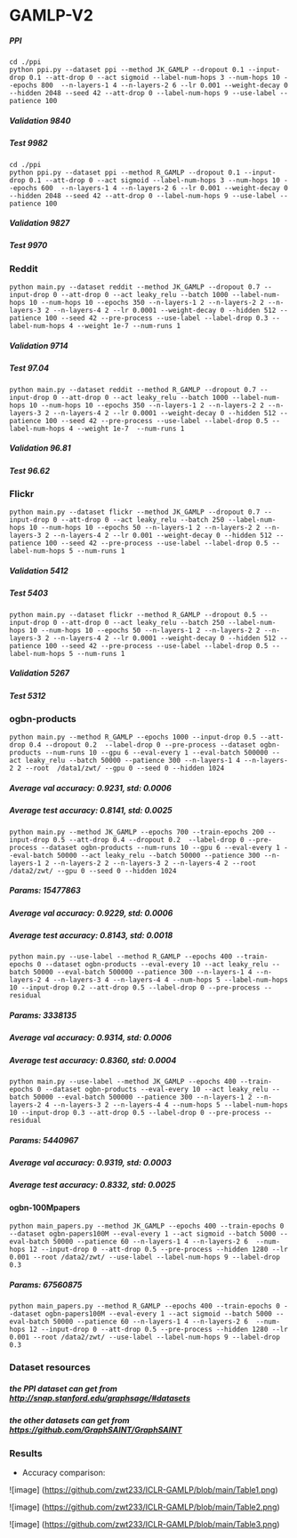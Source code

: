 # GAMLP-V2

##### PPI

```
cd ./ppi
python ppi.py --dataset ppi --method JK_GAMLP --dropout 0.1 --input-drop 0.1 --att-drop 0 --act sigmoid --label-num-hops 3 --num-hops 10 --epochs 800  --n-layers-1 4 --n-layers-2 6 --lr 0.001 --weight-decay 0 --hidden 2048 --seed 42 --att-drop 0 --label-num-hops 9 --use-label --patience 100
```

##### Validation 9840

##### Test 9982

````
cd ./ppi
python ppi.py --dataset ppi --method R_GAMLP --dropout 0.1 --input-drop 0.1 --att-drop 0 --act sigmoid --label-num-hops 3 --num-hops 10 --epochs 600  --n-layers-1 4 --n-layers-2 6 --lr 0.001 --weight-decay 0 --hidden 2048 --seed 42 --att-drop 0 --label-num-hops 9 --use-label --patience 100
````

##### Validation 9827

##### Test 9970

### Reddit

```
python main.py --dataset reddit --method JK_GAMLP --dropout 0.7 --input-drop 0 --att-drop 0 --act leaky_relu --batch 1000 --label-num-hops 10 --num-hops 10 --epochs 350 --n-layers-1 2 --n-layers-2 2 --n-layers-3 2 --n-layers-4 2 --lr 0.0001 --weight-decay 0 --hidden 512 --patience 100 --seed 42 --pre-process --use-label --label-drop 0.3 --label-num-hops 4 --weight 1e-7 --num-runs 1 
```

##### Validation 9714

#####  Test 97.04

```
python main.py --dataset reddit --method R_GAMLP --dropout 0.7 --input-drop 0 --att-drop 0 --act leaky_relu --batch 1000 --label-num-hops 10 --num-hops 10 --epochs 350 --n-layers-1 2 --n-layers-2 2 --n-layers-3 2 --n-layers-4 2 --lr 0.0001 --weight-decay 0 --hidden 512 --patience 100 --seed 42 --pre-process --use-label --label-drop 0.5 --label-num-hops 4 --weight 1e-7  --num-runs 1 
```

##### Validation 96.81

##### Test 96.62

### Flickr

```
python main.py --dataset flickr --method JK_GAMLP --dropout 0.7 --input-drop 0 --att-drop 0 --act leaky_relu --batch 250 --label-num-hops 10 --num-hops 10 --epochs 50 --n-layers-1 2 --n-layers-2 2 --n-layers-3 2 --n-layers-4 2 --lr 0.001 --weight-decay 0 --hidden 512 --patience 100 --seed 42 --pre-process --use-label --label-drop 0.5 --label-num-hops 5 --num-runs 1
```

##### Validation 5412

##### Test 5403

```
python main.py --dataset flickr --method R_GAMLP --dropout 0.5 --input-drop 0 --att-drop 0 --act leaky_relu --batch 250 --label-num-hops 10 --num-hops 10 --epochs 50 --n-layers-1 2 --n-layers-2 2 --n-layers-3 2 --n-layers-4 2 --lr 0.0001 --weight-decay 0 --hidden 512 --patience 100 --seed 42 --pre-process --use-label --label-drop 0.5 --label-num-hops 5 --num-runs 1
```

##### Validation 5267

##### Test 5312

### ogbn-products

```
python main.py --method R_GAMLP --epochs 1000 --input-drop 0.5 --att-drop 0.4 --dropout 0.2  --label-drop 0 --pre-process --dataset ogbn-products --num-runs 10 --gpu 6 --eval-every 1 --eval-batch 500000 --act leaky_relu --batch 50000 --patience 300 --n-layers-1 4 --n-layers-2 2 --root  /data1/zwt/ --gpu 0 --seed 0 --hidden 1024
```

##### Average val accuracy: 0.9231, std: 0.0006
##### Average test accuracy: 0.8141, std: 0.0025

```
python main.py --method JK_GAMLP --epochs 700 --train-epochs 200 --input-drop 0.5 --att-drop 0.4 --dropout 0.2  --label-drop 0 --pre-process --dataset ogbn-products --num-runs 10 --gpu 6 --eval-every 1 --eval-batch 50000 --act leaky_relu --batch 50000 --patience 300 --n-layers-1 2 --n-layers-2 2 --n-layers-3 2 --n-layers-4 2 --root  /data2/zwt/ --gpu 0 --seed 0 --hidden 1024
```

#####  Params: 15477863

##### Average val accuracy: 0.9229, std: 0.0006
##### Average test accuracy: 0.8143, std: 0.0018



```
python main.py --use-label --method R_GAMLP --epochs 400 --train-epochs 0 --dataset ogbn-products --eval-every 10 --act leaky_relu --batch 50000 --eval-batch 500000 --patience 300 --n-layers-1 4 --n-layers-2 4 --n-layers-3 4 --n-layers-4 4 --num-hops 5 --label-num-hops 10 --input-drop 0.2 --att-drop 0.5 --label-drop 0 --pre-process --residual
```
##### Params: 3338135

##### Average val accuracy: 0.9314, std: 0.0006
##### Average test accuracy: 0.8360, std: 0.0004

```
python main.py --use-label --method JK_GAMLP --epochs 400 --train-epochs 0 --dataset ogbn-products --eval-every 10 --act leaky_relu --batch 50000 --eval-batch 500000 --patience 300 --n-layers-1 2 --n-layers-2 4 --n-layers-3 2 --n-layers-4 4 --num-hops 5 --label-num-hops 10 --input-drop 0.3 --att-drop 0.5 --label-drop 0 --pre-process --residual
```

##### Params: 5440967

##### Average val accuracy: 0.9319, std: 0.0003
##### Average test accuracy: 0.8332, std: 0.0025

#### ogbn-100Mpapers

```
python main_papers.py --method JK_GAMLP --epochs 400 --train-epochs 0 --dataset ogbn-papers100M --eval-every 1 --act sigmoid --batch 5000 --eval-batch 50000 --patience 60 --n-layers-1 4 --n-layers-2 6  --num-hops 12 --input-drop 0 --att-drop 0.5 --pre-process --hidden 1280 --lr 0.001 --root /data2/zwt/ --use-label --label-num-hops 9 --label-drop 0.3
```

##### Params: 67560875

```
python main_papers.py --method R_GAMLP --epochs 400 --train-epochs 0 --dataset ogbn-papers100M --eval-every 1 --act sigmoid --batch 5000 --eval-batch 50000 --patience 60 --n-layers-1 4 --n-layers-2 6  --num-hops 12 --input-drop 0 --att-drop 0.5 --pre-process --hidden 1280 --lr 0.001 --root /data2/zwt/ --use-label --label-num-hops 9 --label-drop 0.3
```

### Dataset resources

##### the PPI dataset can get from http://snap.stanford.edu/graphsage/#datasets

##### the other datasets can get from https://github.com/GraphSAINT/GraphSAINT



### Results

- Accuracy comparison:

![image] (https://github.com/zwt233/ICLR-GAMLP/blob/main/Table1.png)

![image] (https://github.com/zwt233/ICLR-GAMLP/blob/main/Table2.png)

![image] (https://github.com/zwt233/ICLR-GAMLP/blob/main/Table3.png)
